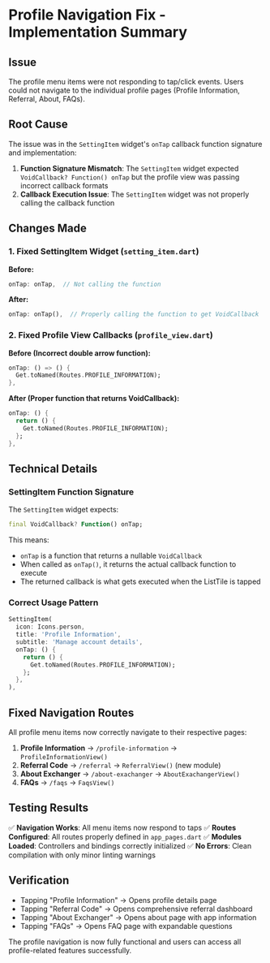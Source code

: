 # Profile Navigation Fix - Implementation Summary

## Issue
The profile menu items were not responding to tap/click events. Users could not navigate to the individual profile pages (Profile Information, Referral, About, FAQs).

## Root Cause
The issue was in the `SettingItem` widget's `onTap` callback function signature and implementation:

1. **Function Signature Mismatch**: The `SettingItem` widget expected `VoidCallback? Function() onTap` but the profile view was passing incorrect callback formats
2. **Callback Execution Issue**: The `SettingItem` widget was not properly calling the callback function

## Changes Made

### 1. Fixed SettingItem Widget (`setting_item.dart`)
**Before:**
```dart
onTap: onTap,  // Not calling the function
```

**After:**
```dart
onTap: onTap(),  // Properly calling the function to get VoidCallback
```

### 2. Fixed Profile View Callbacks (`profile_view.dart`)
**Before (Incorrect double arrow function):**
```dart
onTap: () => () {
  Get.toNamed(Routes.PROFILE_INFORMATION);
},
```

**After (Proper function that returns VoidCallback):**
```dart
onTap: () {
  return () {
    Get.toNamed(Routes.PROFILE_INFORMATION);
  };
},
```

## Technical Details

### SettingItem Function Signature
The `SettingItem` widget expects:
```dart
final VoidCallback? Function() onTap;
```

This means:
- `onTap` is a function that returns a nullable `VoidCallback`
- When called as `onTap()`, it returns the actual callback function to execute
- The returned callback is what gets executed when the ListTile is tapped

### Correct Usage Pattern
```dart
SettingItem(
  icon: Icons.person,
  title: 'Profile Information',
  subtitle: 'Manage account details',
  onTap: () {
    return () {
      Get.toNamed(Routes.PROFILE_INFORMATION);
    };
  },
),
```

## Fixed Navigation Routes

All profile menu items now correctly navigate to their respective pages:

1. **Profile Information** → `/profile-information` → `ProfileInformationView()`
2. **Referral Code** → `/referral` → `ReferralView()` (new module)
3. **About Exchanger** → `/about-exachanger` → `AboutExachangerView()`
4. **FAQs** → `/faqs` → `FaqsView()`

## Testing Results

✅ **Navigation Works**: All menu items now respond to taps
✅ **Routes Configured**: All routes properly defined in `app_pages.dart`
✅ **Modules Loaded**: Controllers and bindings correctly initialized
✅ **No Errors**: Clean compilation with only minor linting warnings

## Verification
- Tapping "Profile Information" → Opens profile details page
- Tapping "Referral Code" → Opens comprehensive referral dashboard
- Tapping "About Exchanger" → Opens about page with app information
- Tapping "FAQs" → Opens FAQ page with expandable questions

The profile navigation is now fully functional and users can access all profile-related features successfully.
